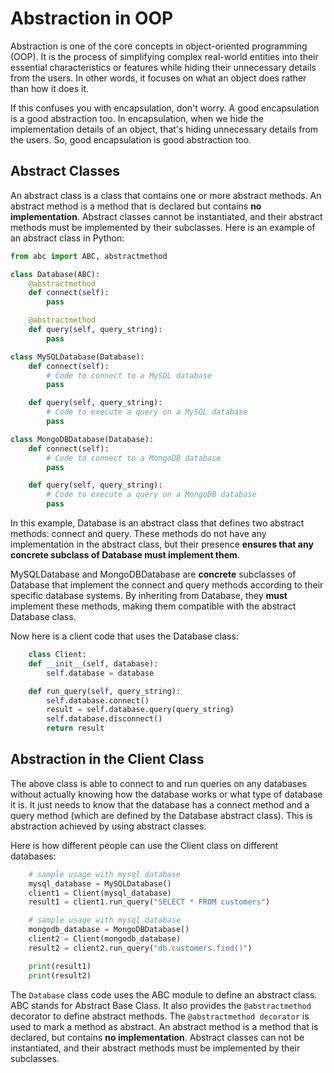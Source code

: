 # Abstraction in OOP

Abstraction is one of the core concepts in object-oriented programming (OOP). It is the process of simplifying complex real-world entities into their essential characteristics or features while hiding their unnecessary details from the users. In other words, it focuses on what an object does rather than how it does it.

If this confuses you with encapsulation, don't worry. A good encapsulation is a good abstraction too. In encapsulation, when we hide the implementation details of an object, that's hiding unnecessary details from the users. So, good encapsulation is good abstraction too.

## Abstract Classes

An abstract class is a class that contains one or more abstract methods. An abstract method is a method that is declared but contains **no implementation**. Abstract classes cannot be instantiated, and their abstract methods must be implemented by their subclasses.
Here is an example of an abstract class in Python:

```python
from abc import ABC, abstractmethod

class Database(ABC):
    @abstractmethod
    def connect(self):
        pass

    @abstractmethod
    def query(self, query_string):
        pass

class MySQLDatabase(Database):
    def connect(self):
        # Code to connect to a MySQL database
        pass

    def query(self, query_string):
        # Code to execute a query on a MySQL database
        pass

class MongoDBDatabase(Database):
    def connect(self):
        # Code to connect to a MongoDB database
        pass

    def query(self, query_string):
        # Code to execute a query on a MongoDB database
        pass
```

In this example, Database is an abstract class that defines two abstract methods: connect and query. These methods do not have any implementation in the abstract class, but their presence **ensures that any concrete subclass of Database must implement them**.

MySQLDatabase and MongoDBDatabase are **concrete** subclasses of Database that implement the connect and query methods according to their specific database systems. By inheriting from Database, they **must** implement these methods, making them compatible with the abstract Database class.

Now here is a client code that uses the Database class:

```python
    class Client:
    def __init__(self, database):
        self.database = database

    def run_query(self, query_string):
        self.database.connect()
        result = self.database.query(query_string)
        self.database.disconnect()
        return result
```

## Abstraction in the Client Class

The above class is able to connect to and run queries on any databases without actually knowing how the database works or what type of database it is. It just needs to know that the database has a connect method and a query method (which are defined by the Database abstract class). This is abstraction achieved by using abstract classes.

Here is how different people can use the Client class on different databases:

```python
    # sample usage with mysql database
    mysql_database = MySQLDatabase()
    client1 = Client(mysql_database)
    result1 = client1.run_query("SELECT * FROM customers")

    # sample usage with mysql database
    mongodb_database = MongoDBDatabase()
    client2 = Client(mongodb_database)
    result2 = client2.run_query("db.customers.find()")

    print(result1)
    print(result2)
```

The `Database` class code uses the ABC module to define an abstract class. ABC stands for Abstract Base Class. It also provides the `@abstractmethod` decorator to define abstract methods. The `@abstractmethod decorator` is used to mark a method as abstract. An abstract method is a method that is declared, but contains **no implementation**. Abstract classes can not be instantiated, and their abstract methods must be implemented by their subclasses.

<!--
## Interfaces

Interfaces are another way to achieve abstraction in OOP. An interface is a contract that defines the behavior of a class. It is a collection of abstract methods. A class implements an interface by providing the implementation of all the abstract methods defined in the interface. You can think of an interface as a 100% abstract class. That means an interface contains only abstract methods and no concrete methods (methods with implementation).

In some programming languages, interfaces are declared using the `interface` keyword. In Python, interfaces are defined the same way as abstract classes. They are declared using the `ABC` module.

Here is an example of an interface in Python:

```python
from abc import ABC, abstractmethod

class Serializer(ABC):
    @abstractmethod
    def serialize(self, obj):
        pass

    @abstractmethod
    def deserialize(self, serialized_data):
        pass
```

As you can see, the Serializer interface looks like an abstract class. The only difference there is that it does not contain any concrete methods. It only contains abstract methods.
-->
